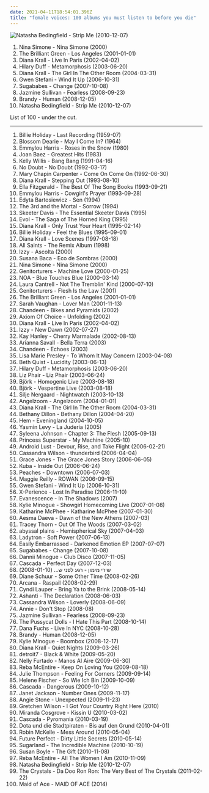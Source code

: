 ```yaml
---
date: 2021-04-11T18:54:01.396Z
title: "female voices: 100 albums you must listen to before you die"
---
```

![Natasha Bedingfield - Strip Me (2010-12-07)](https://img.discogs.com/vcMTA-tZUSQQWzVbAY4djKbccmM=/fit-in/600x599/filters:strip_icc():format(jpeg):mode_rgb():quality(90)/discogs-images/R-4955170-1380575388-8092.jpeg.jpg "Natasha Bedingfield - Strip Me (2010-12-07)")
<ol class="albums">
<li data-cover="https://via.placeholder.com/450" data-tags="jazz" role="button">Nina Simone - Nina Simone (2000)</li>
<li data-cover="https://img.discogs.com/IABi9vpnFSXyzPTfvnE-rDYVdxA=/fit-in/500x496/filters:strip_icc():format(jpeg):mode_rgb():quality(90)/discogs-images/R-3067838-1314197681.jpeg.jpg" data-tags="japanese, female vocalists, female voices, the brilliant green" role="button">The Brilliant Green - Los Angeles (2001-01-01)</li>
<li data-cover="http://coverartarchive.org/release/863d6f97-4c29-46ad-ac35-03c6aaf8a6cd/17753189978-500.jpg" data-tags="jazz, female vocalists" role="button">Diana Krall - Live In Paris (2002-04-02)</li>
<li data-cover="http://coverartarchive.org/release/70871304-126b-4d9f-bca9-b53df88cddd0/17192534136-500.jpg" data-tags="pop, pop rock, hilary duff" role="button">Hilary Duff - Metamorphosis (2003-06-20)</li>
<li data-cover="https://via.placeholder.com/450" data-tags="jazz" role="button">Diana Krall - The Girl In The Other Room (2004-03-31)</li>
<li data-cover="https://img.discogs.com/FRchm-ua0ulSBfFiF9xPb-ssIHY=/fit-in/600x603/filters:strip_icc():format(jpeg):mode_rgb():quality(90)/discogs-images/R-866191-1491226575-8701.jpeg.jpg" data-tags="pop, female vocal, gwen stefani" role="button">Gwen Stefani - Wind It Up (2006-10-31)</li>
<li data-cover="http://coverartarchive.org/release/3bc43105-9f72-4fe8-8eb8-ff089c0fc8af/21663830337-500.jpg" data-tags="pop" role="button">Sugababes - Change (2007-10-08)</li>
<li data-cover="http://coverartarchive.org/release/3192c4f0-6099-4aa2-8008-09da81da0467/22600473176-500.jpg" data-tags="rnb, soul, female vocalists" role="button">Jazmine Sullivan - Fearless (2008-09-23)</li>
<li data-cover="http://coverartarchive.org/release/7aaca13f-8efc-4f76-955e-00fd84682e55/27713723385-500.jpg" data-tags="brandy, human" role="button">Brandy - Human (2008-12-05)</li>
<li data-cover="https://img.discogs.com/vcMTA-tZUSQQWzVbAY4djKbccmM=/fit-in/600x599/filters:strip_icc():format(jpeg):mode_rgb():quality(90)/discogs-images/R-4955170-1380575388-8092.jpeg.jpg" data-tags="pop, female vocalists" role="button">Natasha Bedingfield - Strip Me (2010-12-07)</li>
</ol>
List of 100 - under the cut.
<!-- more -->

_________________

<ol class="albums">
<li data-cover="http://coverartarchive.org/release/21d8b3e6-488a-4aa4-95f1-8daa5859374f/22936286978-500.jpg" data-tags="jazz, billie holiday" role="button">
Billie Holiday - Last Recording (1959-07)
</li>
<li data-cover="http://coverartarchive.org/release/5856913b-e099-46a0-9631-8bb521eeb0ac/4600120465-500.jpg" data-tags="jazz vocal, jazz female vocalists" role="button">
Blossom Dearie - May I Come In? (1964)
</li>
<li data-cover="http://coverartarchive.org/release/88004f16-f3dc-4b1c-8743-f3e333dfa64e/4398575297-500.jpg" data-tags="country" role="button">
Emmylou Harris - Roses in the Snow (1980)
</li>
<li data-cover="http://coverartarchive.org/release/7abbca6d-7817-484d-b332-a604961982da/7369829701-500.jpg" data-tags="folk" role="button">
Joan Baez - Greatest Hits (1983)
</li>
<li data-cover="http://coverartarchive.org/release/5c3bc9b6-d0b1-4772-bbff-59bb67177a8d/16618220950-500.jpg" data-tags="country and western" role="button">
Kelly Willis - Bang Bang (1991-04-16)
</li>
<li data-cover="http://coverartarchive.org/release/25eb2735-82dc-4503-bd33-82fbe8c4722f/3167361145-500.jpg" data-tags="ska, ska punk" role="button">
No Doubt - No Doubt (1992-03-17)
</li>
<li data-cover="http://coverartarchive.org/release/bc3092e3-d095-4fcb-85a9-89cbef7c3c74/15352415252-500.jpg" data-tags="country" role="button">
Mary Chapin Carpenter - Come On Come On (1992-06-30)
</li>
<li data-cover="https://img.discogs.com/W8gfxY0HPaZF8Jap_pYyVwLxCHY=/fit-in/600x600/filters:strip_icc():format(jpeg):mode_rgb():quality(90)/discogs-images/R-4539769-1367785350-1871.jpeg.jpg" data-tags="jazz" role="button">
Diana Krall - Stepping Out (1993-08-10)
</li>
<li data-cover="http://coverartarchive.org/release/e45add67-2c0a-4e93-b729-8a3bfc8cfd8b/24475200257-500.jpg" data-tags="jazz, female vocalists" role="button">
Ella Fitzgerald - The Best Of The Song Books (1993-09-21)
</li>
<li data-cover="https://img.discogs.com/fyoDS43t0DpEHgGYOWdvXjj5NTU=/fit-in/551x551/filters:strip_icc():format(jpeg):mode_rgb():quality(90)/discogs-images/R-3781371-1344171603-5524.jpeg.jpg" data-tags="folk" role="button">
Emmylou Harris - Cowgirl's Prayer (1993-09-28)
</li>
<li data-cover="https://img.discogs.com/WlmK366nWzaikCSrtbbNmYzpHBw=/fit-in/600x600/filters:strip_icc():format(jpeg):mode_rgb():quality(90)/discogs-images/R-989220-1509823212-1559.jpeg.jpg" data-tags="rock, pop" role="button">
Edyta Bartosiewicz - Sen (1994)
</li>
<li data-cover="http://coverartarchive.org/release/08b7aa27-b6ec-4aab-abbe-f856e8b5f2d9/1464280911-500.jpg" data-tags="doom metal" role="button">
The 3rd and the Mortal - Sorrow (1994)
</li>
<li data-cover="http://coverartarchive.org/release/052f365f-beb2-4794-90e0-f272c266e973/18446288488-500.jpg" data-tags="country, skeeter davis" role="button">
Skeeter Davis - The Essential Skeeter Davis (1995)
</li>
<li data-cover="https://img.discogs.com/kH3Pt046FQchxbF99t6LfhsyCAg=/fit-in/366x549/filters:strip_icc():format(jpeg):mode_rgb():quality(90)/discogs-images/R-3435704-1330331355.jpeg.jpg" data-tags="black metal, atmospheric black metal, medieval black metal" role="button">
Evol - The Saga of The Horned King (1995)
</li>
<li data-cover="https://via.placeholder.com/450" data-tags="jazz" role="button">
Diana Krall - Only Trust Your Heart (1995-02-14)
</li>
<li data-cover="http://coverartarchive.org/release/aa138869-bab2-4370-adff-225e36877fb0/1014799472-500.jpg" data-tags="jazz, blues" role="button">
Billie Holiday - Feel the Blues (1995-09-01)
</li>
<li data-cover="http://coverartarchive.org/release/5aa60649-aa8a-4246-8952-b20fec5b64e2/4640182783-500.jpg" data-tags="jazz" role="button">
Diana Krall - Love Scenes (1997-08-18)
</li>
<li data-cover="http://coverartarchive.org/release/03546bfc-3a7f-47a7-86ec-e4d44d5d64c2/5263609419-500.jpg" data-tags="pop, soul, female voices, girlgroup, the remix album" role="button">
All Saints - The Remix Album (1998)
</li>
<li data-cover="https://via.placeholder.com/450" data-tags="female vocalists, classical" role="button">
Izzy - Ascolta (2000)
</li>
<li data-cover="http://coverartarchive.org/release/09d118ba-07e8-4ee2-8c05-c12709550a43/28520809229-500.jpg" data-tags="latin" role="button">
Susana Baca - Eco de Sombras (2000)
</li>
<li data-cover="https://via.placeholder.com/450" data-tags="jazz" role="button">
Nina Simone - Nina Simone (2000)
</li>
<li data-cover="http://coverartarchive.org/release/1ce97749-e22c-4b08-a1ba-148008ac462e/13960344192-500.jpg" data-tags="industrial" role="button">
Genitorturers - Machine Love (2000-01-25)
</li>
<li data-cover="https://via.placeholder.com/450" data-tags="israeli" role="button">
NOA - Blue Touches Blue (2000-03-14)
</li>
<li data-cover="http://coverartarchive.org/release/bdabd70c-49df-4d67-9eae-3c4cb898f9e6/6193239149-500.jpg" data-tags="country" role="button">
Laura Cantrell - Not The Tremblin' Kind (2000-07-10)
</li>
<li data-cover="http://coverartarchive.org/release/bfa96adb-9497-4161-b1ad-a1dcb992d2eb/7532869572-500.jpg" data-tags="female vocalists" role="button">
Genitorturers - Flesh Is the Law (2001)
</li>
<li data-cover="https://img.discogs.com/IABi9vpnFSXyzPTfvnE-rDYVdxA=/fit-in/500x496/filters:strip_icc():format(jpeg):mode_rgb():quality(90)/discogs-images/R-3067838-1314197681.jpeg.jpg" data-tags="japanese, female vocalists, female voices, the brilliant green" role="button">
The Brilliant Green - Los Angeles (2001-01-01)
</li>
<li data-cover="https://via.placeholder.com/450" data-tags="jazz" role="button">
Sarah Vaughan - Lover Man (2001-11-13)
</li>
<li data-cover="http://coverartarchive.org/release/017e63de-d9d9-4945-b96f-c417df4c6b05/1784911510-500.jpg" data-tags="chill" role="button">
Chandeen - Bikes and Pyramids (2002)
</li>
<li data-cover="http://coverartarchive.org/release/af2c04f4-876a-4f65-ab44-01495eb2b154/3136908745-500.jpg" data-tags="persian" role="button">
Axiom Of Choice - Unfolding (2002)
</li>
<li data-cover="http://coverartarchive.org/release/863d6f97-4c29-46ad-ac35-03c6aaf8a6cd/17753189978-500.jpg" data-tags="jazz, female vocalists" role="button">
Diana Krall - Live In Paris (2002-04-02)
</li>
<li data-cover="https://via.placeholder.com/450" data-tags="female vocalists" role="button">
Izzy - New Dawn (2002-07-27)
</li>
<li data-cover="https://via.placeholder.com/450" data-tags="indie, alternative rock, female vocalists, american, female voices, chicks that rock" role="button">
Kay Hanley - Cherry Marmalade (2002-08-13)
</li>
<li data-cover="https://img.discogs.com/EHa9yJNAYN0M7xrpvuqI8o_N-VI=/fit-in/600x539/filters:strip_icc():format(jpeg):mode_rgb():quality(90)/discogs-images/R-7994054-1570555281-9483.jpeg.jpg" data-tags="baroque, female voices, alia vox" role="button">
Arianna Savall - Bella Terra (2003)
</li>
<li data-cover="http://coverartarchive.org/release/c80f32b8-7bc5-47a0-8d8f-c6782ee843e7/1784905168-500.jpg" data-tags="darkwave, melancholy, ethereal, female voices" role="button">
Chandeen - Echoes (2003)
</li>
<li data-cover="https://img.discogs.com/-jHRX-eJPGTA2oR-7Q3kBIJfRvI=/fit-in/600x600/filters:strip_icc():format(jpeg):mode_rgb():quality(90)/discogs-images/R-929781-1179521048.jpeg.jpg" data-tags="female, pop, rock, female vocalists, female vocals, female vocalist, female artists, female voices, gotanygoodmusic, rex ferric faves, girly power, 00s albums, albums in my cd rack" role="button">
Lisa Marie Presley - To Whom It May Concern (2003-04-08)
</li>
<li data-cover="http://coverartarchive.org/release/344c8b8f-b04f-4927-a27a-708f601d2638/2108632718-500.jpg" data-tags="acoustic, female vocalist, female voices, native america, beth quist" role="button">
Beth Quist - Lucidity (2003-06-13)
</li>
<li data-cover="http://coverartarchive.org/release/70871304-126b-4d9f-bca9-b53df88cddd0/17192534136-500.jpg" data-tags="pop, pop rock, hilary duff" role="button">
Hilary Duff - Metamorphosis (2003-06-20)
</li>
<li data-cover="https://img.discogs.com/LWJ-AKum2NOXPYjc0WBwPF-S9GM=/fit-in/300x300/filters:strip_icc():format(jpeg):mode_rgb():quality(90)/discogs-images/R-1966844-1330288157.jpeg.jpg" data-tags="rock" role="button">
Liz Phair - Liz Phair (2003-06-24)
</li>
<li data-cover="https://img.discogs.com/aiGtfbrmX10NazhTRVrB3Y0fvOo=/fit-in/600x600/filters:strip_icc():format(jpeg):mode_rgb():quality(90)/discogs-images/R-813694-1161458280.jpeg.jpg" data-tags="electronic, alternative, female vocalists, bjork" role="button">
Björk - Homogenic Live (2003-08-18)
</li>
<li data-cover="https://img.discogs.com/yH8PMHWhHsataxjsjL7zSzz6z4Y=/fit-in/600x600/filters:strip_icc():format(jpeg):mode_rgb():quality(90)/discogs-images/R-7716675-1460551191-7924.jpeg.jpg" data-tags="female vocalists" role="button">
Björk - Vespertine Live (2003-08-18)
</li>
<li data-cover="http://coverartarchive.org/release/7f68589b-e5d5-46f8-bcab-81cc08b48ce7/26952080937-500.jpg" data-tags="jazz vocal, female vocalists, jazz" role="button">
Silje Nergaard - Nightwatch (2003-10-13)
</li>
<li data-cover="http://coverartarchive.org/release/58f47cac-c702-4018-ba4a-7cf3a40941a2/2610903396-500.jpg" data-tags="ambient, ethereal, darkwave, female vocalists" role="button">
Angelzoom - Angelzoom (2004-01-01)
</li>
<li data-cover="https://via.placeholder.com/450" data-tags="jazz" role="button">
Diana Krall - The Girl In The Other Room (2004-03-31)
</li>
<li data-cover="https://img.discogs.com/e912qrOd4otrTGXFzAlyA8eDNc8=/fit-in/499x500/filters:strip_icc():format(jpeg):mode_rgb():quality(90)/discogs-images/R-2926815-1307657118.jpeg.jpg" data-tags="worship" role="button">
Bethany Dillon - Bethany Dillon (2004-04-20)
</li>
<li data-cover="http://coverartarchive.org/release/b2355813-710a-49cb-8f00-cb157758a019/15697759311-500.jpg" data-tags="folk, americana" role="button">
Hem - Eveningland (2004-10-05)
</li>
<li data-cover="https://via.placeholder.com/450" data-tags="sephardic, yasmin levy" role="button">
Yasmin Levy - La Juderia (2005)
</li>
<li data-cover="http://coverartarchive.org/release/ce263e4d-36f8-4fe8-862a-30019fb573fd/13666614064-500.jpg" data-tags="rnb" role="button">
Syleena Johnson - Chapter 3: The Flesh (2005-09-13)
</li>
<li data-cover="https://img.discogs.com/Yg1fAgvT0Eplet5ZxocxyO2rDYc=/fit-in/599x591/filters:strip_icc():format(jpeg):mode_rgb():quality(90)/discogs-images/R-504820-1190556169.jpeg.jpg" data-tags="electro" role="button">
Princess Superstar - My Machine (2005-10)
</li>
<li data-cover="https://img.discogs.com/giNZH8F_a4Lq_kp-oI4fXVZdqhQ=/fit-in/600x517/filters:strip_icc():format(jpeg):mode_rgb():quality(90)/discogs-images/R-659495-1171225004.jpeg.jpg" data-tags="industrial" role="button">
Android Lust - Devour, Rise, and Take Flight (2006-02-21)
</li>
<li data-cover="http://coverartarchive.org/release/5e4299ab-59b0-4eba-b110-56138bada793/7340888848-500.jpg" data-tags="jazz vocal, jazz, soul, female vocalists" role="button">
Cassandra Wilson - thunderbird (2006-04-04)
</li>
<li data-cover="https://via.placeholder.com/450" data-tags="grace jones" role="button">
Grace Jones - The Grace Jones Story (2006-06-05)
</li>
<li data-cover="http://coverartarchive.org/release/552aedd6-05e7-46a4-bdac-ebf06be94d06/2698016881-500.jpg" data-tags="chillout, downtempo, ambient, psychill" role="button">
Kuba - Inside Out (2006-06-24)
</li>
<li data-cover="http://coverartarchive.org/release/2cb5e8fd-13d7-40db-8998-e1a4d206d5c4/14670899495-500.jpg" data-tags="pop, female voices" role="button">
Peaches - Downtown (2006-07-03)
</li>
<li data-cover="https://img.discogs.com/LxmF_0uWMm3lFbQBhWGfGBxmihM=/fit-in/600x267/filters:strip_icc():format(jpeg):mode_rgb():quality(90)/discogs-images/R-912700-1459878063-6980.jpeg.jpg" data-tags="folk, celtic" role="button">
Maggie Reilly - ROWAN (2006-09-15)
</li>
<li data-cover="https://img.discogs.com/FRchm-ua0ulSBfFiF9xPb-ssIHY=/fit-in/600x603/filters:strip_icc():format(jpeg):mode_rgb():quality(90)/discogs-images/R-866191-1491226575-8701.jpeg.jpg" data-tags="pop, female vocal, gwen stefani" role="button">
Gwen Stefani - Wind It Up (2006-10-31)
</li>
<li data-cover="http://coverartarchive.org/release/9ad5a85b-f3c9-4cef-92fa-04318c1a2e7c/20096631190-500.jpg" data-tags="electronic, pop, female vocalists, synthpop, female voices, frauen und technik, soprano, x-perience, seligalex" role="button">
X-Perience - Lost In Paradise (2006-11-10)
</li>
<li data-cover="http://coverartarchive.org/release/928062a1-5cd9-4c6a-b320-3935dc67d684/23270456321-500.jpg" data-tags="symphonic metal" role="button">
Evanescence - In The Shadows (2007)
</li>
<li data-cover="https://via.placeholder.com/450" data-tags="live" role="button">
Kylie Minogue - Showgirl Homecoming Live (2007-01-08)
</li>
<li data-cover="https://img.discogs.com/mHCZ-tldeceJvMGxFU-dJXPobwQ=/fit-in/500x500/filters:strip_icc():format(jpeg):mode_rgb():quality(90)/discogs-images/R-921512-1173044217.jpeg.jpg" data-tags="pop" role="button">
Katharine McPhee - Katharine McPhee (2007-01-30)
</li>
<li data-cover="http://coverartarchive.org/release/2e1f7c67-6e9a-480a-85e1-f4e83179048c/928314014-500.jpg" data-tags="symphonic metal" role="button">
Aesma Daeva - Dawn of the New Athens (2007-03)
</li>
<li data-cover="https://img.discogs.com/f7__Lk0Pzcc6oc5LPnxSwsCu9nE=/fit-in/600x596/filters:strip_icc():format(jpeg):mode_rgb():quality(90)/discogs-images/R-912093-1248848106.jpeg.jpg" data-tags="electropop, female vocalist, electronic" role="button">
Tracey Thorn - Out Of The Woods (2007-03-02)
</li>
<li data-cover="https://via.placeholder.com/450" data-tags="chillout, electronica, chill, ambient, idm, psychill, female vocals, drum'n'bass, spacy, female voices, chillin, bassline, new world, free albums, new electronica, easy living, electro datapunk, magix44studio, chaotisch holistisch, ai-music, sphaerische sounds" role="button">
abyssal plains - Hemispherical Sky (2007-04-03)
</li>
<li data-cover="https://via.placeholder.com/450" data-tags="selection rock" role="button">
Ladytron - Soft Power (2007-06-13)
</li>
<li data-cover="https://img.discogs.com/FRrP4ikCzLGRABreXzxnSH62F-o=/fit-in/500x500/filters:strip_icc():format(jpeg):mode_rgb():quality(90)/discogs-images/R-1011884-1183969593.jpeg.jpg" data-tags="sphaerische sounds" role="button">
Easily Embarrassed - Darkened Emotion EP (2007-07-07)
</li>
<li data-cover="http://coverartarchive.org/release/3bc43105-9f72-4fe8-8eb8-ff089c0fc8af/21663830337-500.jpg" data-tags="pop" role="button">
Sugababes - Change (2007-10-08)
</li>
<li data-cover="http://coverartarchive.org/release/39453157-9cbf-42eb-bede-78f92810e88c/17193647005-500.jpg" data-tags="dance, pop, club" role="button">
Dannii Minogue - Club Disco (2007-11-05)
</li>
<li data-cover="http://coverartarchive.org/release/01384d33-152d-4d93-92db-c3d28bebc553/8366882984-500.jpg" data-tags="dance" role="button">
Cascada - Perfect Day (2007-12-03)
</li>
<li data-cover="https://via.placeholder.com/450" data-tags="israel, shiri maimon" role="button">
שירי מימון - רגע לפני ש... (2008-01-10)
</li>
<li data-cover="http://coverartarchive.org/release/0cc4e183-a823-4ddc-9179-f7718ed90ad7/12161513739-500.jpg" data-tags="jazz vocal, vocal, jazz, easy listening, vocal jazz, lounge, mellow, smooth jazz, jazzy, female vocal, female voices" role="button">
Diane Schuur - Some Other Time (2008-02-26)
</li>
<li data-cover="http://coverartarchive.org/release/bd609443-4c31-48fd-b1fe-8285eb8530d5/4860307885-500.jpg" data-tags="darkwave, neoclassical" role="button">
Arcana - Raspail (2008-02-29)
</li>
<li data-cover="http://coverartarchive.org/release/9a948702-8699-4604-86d8-5334f4f94c75/15067177460-500.jpg" data-tags="dance, pop" role="button">
Cyndi Lauper - Bring Ya to the Brink (2008-05-14)
</li>
<li data-cover="http://coverartarchive.org/release/722364bd-1c06-468d-97f9-c3edfdfe548f/7448961329-500.jpg" data-tags="ashanti, rnb" role="button">
Ashanti - The Declaration (2008-06-03)
</li>
<li data-cover="http://coverartarchive.org/release/0628cfc8-49ae-3b9b-bfa6-c43036e1afae/10118263485-500.jpg" data-tags="jazz" role="button">
Cassandra Wilson - Loverly (2008-06-09)
</li>
<li data-cover="https://img.discogs.com/rQ_mlsrUfs2sjJCo7bZDXUDcjeA=/fit-in/200x200/filters:strip_icc():format(jpeg):mode_rgb():quality(90)/discogs-images/R-1773198-1264529090.jpeg.jpg" data-tags="electropop, pop" role="button">
Annie - Don't Stop (2008-08)
</li>
<li data-cover="http://coverartarchive.org/release/3192c4f0-6099-4aa2-8008-09da81da0467/22600473176-500.jpg" data-tags="rnb, soul, female vocalists" role="button">
Jazmine Sullivan - Fearless (2008-09-23)
</li>
<li data-cover="http://coverartarchive.org/release/8b8c26f4-0711-4f82-b2be-ba48ad11dc2a/17295951421-500.jpg" data-tags="electronic, pop, female voices, kot" role="button">
The Pussycat Dolls - I Hate This Part (2008-10-14)
</li>
<li data-cover="http://coverartarchive.org/release/8f775ba6-6d93-4ca7-ace7-d4c693202170/18019652910-500.jpg" data-tags="soundtrack, indie, rock, singer-songwriter, blues, female vocals, female artists, female voices, janis joplin, across the universe, gramusels favourites, gramusels bluesrock, dana fuchs, d fuchs" role="button">
Dana Fuchs - Live In NYC (2008-10-28)
</li>
<li data-cover="http://coverartarchive.org/release/7aaca13f-8efc-4f76-955e-00fd84682e55/27713723385-500.jpg" data-tags="brandy, human" role="button">
Brandy - Human (2008-12-05)
</li>
<li data-cover="http://coverartarchive.org/release/def67e7b-2b6c-4d5d-845f-6a6ae8c816cf/7479472724-500.jpg" data-tags="remix, pop" role="button">
Kylie Minogue - Boombox (2008-12-17)
</li>
<li data-cover="http://coverartarchive.org/release/07805f0f-4e6d-329a-8fd5-aba6d3308356/9467972052-500.jpg" data-tags="jazz, female vocalists" role="button">
Diana Krall - Quiet Nights (2009-03-26)
</li>
<li data-cover="http://coverartarchive.org/release/e4a3c5c8-9d5b-4b2b-b5e8-014bffc4dbef/1019564609-500.jpg" data-tags="pop, female voices" role="button">
detroit7 - Black & White (2009-05-20)
</li>
<li data-cover="http://coverartarchive.org/release/9d1ca428-efc0-46cd-9b11-7fa8613838f0/10249469258-500.jpg" data-tags="espanol, furtado" role="button">
Nelly Furtado - Manos Al Aire (2009-06-30)
</li>
<li data-cover="http://coverartarchive.org/release/7765023e-2807-4ab3-bc73-ca4bc0a36358/8990784660-500.jpg" data-tags="country" role="button">
Reba McEntire - Keep On Loving You (2009-08-18)
</li>
<li data-cover="http://coverartarchive.org/release/a3354398-5eb8-464c-a174-3b6d6e51dce1/2362331919-500.jpg" data-tags="vocal trance, female vocal trance" role="button">
Julie Thompson - Feeling For Corners (2009-09-14)
</li>
<li data-cover="http://coverartarchive.org/release/21ad7606-c2a6-43a0-bc97-2539a9750fca/2411846344-500.jpg" data-tags="helene fischer" role="button">
Helene Fischer - So Wie Ich Bin (2009-10-09)
</li>
<li data-cover="http://coverartarchive.org/release/3aea9563-921d-442b-b26a-6ddbee1c8e7b/25901278837-500.jpg" data-tags="electronic, pop, female voices" role="button">
Cascada - Dangerous (2009-10-12)
</li>
<li data-cover="https://img.discogs.com/D1oYsq-twfGrd2sr59bldPx2NGg=/fit-in/600x600/filters:strip_icc():format(jpeg):mode_rgb():quality(90)/discogs-images/R-2414406-1611486676-2565.jpeg.jpg" data-tags="pop" role="button">
Janet Jackson - Number Ones (2009-11-17)
</li>
<li data-cover="http://coverartarchive.org/release/8fbd3c63-c8b8-4976-8e57-d17410a8bf8c/24891718269-500.jpg" data-tags="rnb" role="button">
Angie Stone - Unexpected (2009-11-23)
</li>
<li data-cover="http://coverartarchive.org/release/f9e3ef41-2a05-42a1-8ffa-3c136265e33d/6139159491-500.jpg" data-tags="country" role="button">
Gretchen Wilson - I Got Your Country Right Here (2010)
</li>
<li data-cover="https://img.discogs.com/N-E2sT2RtRNKXZtVMnBLcq3kDZE=/fit-in/550x550/filters:strip_icc():format(jpeg):mode_rgb():quality(90)/discogs-images/R-2956729-1328063131.jpeg.jpg" data-tags="pop, nickelodeon" role="button">
Miranda Cosgrove - Kissin U (2010-03-02)
</li>
<li data-cover="https://img.discogs.com/0uXhqGS4MonUKb0f5NF6MNQnBX8=/fit-in/300x300/filters:strip_icc():format(jpeg):mode_rgb():quality(90)/discogs-images/R-863802-1166742243.jpeg.jpg" data-tags="electronic, pop" role="button">
Cascada - Pyromania (2010-03-19)
</li>
<li data-cover="https://img.discogs.com/uckogPE9fvq75RkU-_4_rjdrAVc=/fit-in/600x528/filters:strip_icc():format(jpeg):mode_rgb():quality(90)/discogs-images/R-2427564-1452873241-2767.jpeg.jpg" data-tags="indie, jazz, bossa nova, female vocalists, singer-songwriter, singersongwriter, acoustic, deutsch, german, berlin, female vocalist, liedermacher, female voices" role="button">
Dota und die Stadtpiraten - Bis auf den Grund (2010-04-01)
</li>
<li data-cover="http://coverartarchive.org/release/7ff12938-4b9d-4bc8-a506-d82634cfdf66/2081827890-500.jpg" data-tags="vocal, jazz vocal, easy listening, vocal jazz, lounge, mellow, smooth, smooth jazz, jazzy, female vocal, female voices, r kelle" role="button">
Robin McKelle - Mess Around (2010-05-04)
</li>
<li data-cover="https://img.discogs.com/e1jUY4xUIsxcQa7UVrvFwFcRMTI=/fit-in/280x280/filters:strip_icc():format(jpeg):mode_rgb():quality(90)/discogs-images/R-3275800-1323522958.jpeg.jpg" data-tags="electronic, female vocalists, synthpop, female voices, frauen und technik, 4-5" role="button">
Future Perfect - Dirty Little Secrets (2010-05-14)
</li>
<li data-cover="http://coverartarchive.org/release/57877bb1-4a05-448b-a37e-41649ea99e35/10798226561-500.jpg" data-tags="country" role="button">
Sugarland - The Incredible Machine (2010-10-19)
</li>
<li data-cover="http://coverartarchive.org/release/d05b10e8-acf3-3cb5-9f67-aaa64cd63142/26591029015-500.jpg" data-tags="susan boyle" role="button">
Susan Boyle - The Gift (2010-11-08)
</li>
<li data-cover="http://coverartarchive.org/release/b35d6ac2-c78c-4dfc-aac6-65d08bedd438/10151892703-500.jpg" data-tags="country" role="button">
Reba McEntire - All The Women I Am (2010-11-09)
</li>
<li data-cover="https://img.discogs.com/vcMTA-tZUSQQWzVbAY4djKbccmM=/fit-in/600x599/filters:strip_icc():format(jpeg):mode_rgb():quality(90)/discogs-images/R-4955170-1380575388-8092.jpeg.jpg" data-tags="pop, female vocalists" role="button">
Natasha Bedingfield - Strip Me (2010-12-07)
</li>
<li data-cover="http://coverartarchive.org/release/c5f6df4b-ae7f-4ef4-8e30-bc5d66dcd495/7229454847-500.jpg" data-tags="60s" role="button">
The Crystals - Da Doo Ron Ron: The Very Best of The Crystals (2011-02-22)
</li>
<li data-cover="http://coverartarchive.org/release/97019de9-59ee-4377-801f-30f2b44ef5fa/7342742503-500.jpg" data-tags="rock, punk, grunge, alternative, street punk, female voices, all-girl, cuntpunk" role="button">
Maid of Ace - MAID OF ACE (2014)
</li>
</ol>